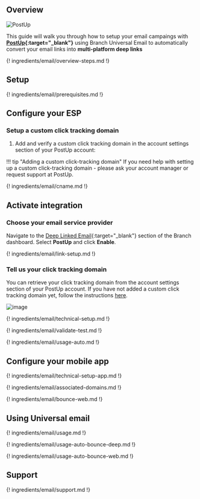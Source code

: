 ## Overview

![PostUp](/img/pages/email/postup/postup.png)

This guide will walk you through how to setup your email campaings with **[PostUp](https://www.postup.com/){:target="\_blank"}** using Branch Universal Email to automatically convert your email links into **multi-platform deep links**

{! ingredients/email/overview-steps.md !}

## Setup

{! ingredients/email/prerequisites.md !}

## Configure your ESP

### Setup a custom click tracking domain

1. Add and verify a custom click tracking domain in the account settings section of your PostUp account:

!!! tip "Adding a custom click-tracking domain"
    If you need help with setting up a custom click-tracking domain - please ask your account manager or request support at PostUp.

{! ingredients/email/cname.md !}

## Activate integration

### Choose your email service provider

Navigate to the [Deep Linked Email](https://dashboard.branch.io/email){:target="\_blank"} section of the Branch dashboard. Select **PostUp** and click **Enable**.

{! ingredients/email/link-setup.md !}

### Tell us your click tracking domain

You can retrieve your click tracking domain from the account settings section of your PostUp account. If you have not added a custom click tracking domain yet, follow the instructions [here](#setup-a-custom-click-tracking-domain). 

![image](/img/pages/email/postup/setup-config.png)

{! ingredients/email/technical-setup.md !}
	
{! ingredients/email/validate-test.md !}

{! ingredients/email/usage-auto.md !}

## Configure your mobile app

{! ingredients/email/technical-setup-app.md !}

{! ingredients/email/associated-domains.md !}

{! ingredients/email/bounce-web.md !}

## Using Universal email

{! ingredients/email/usage.md !}

{! ingredients/email/usage-auto-bounce-deep.md !}

{! ingredients/email/usage-auto-bounce-web.md !}

## Support

{! ingredients/email/support.md !}
